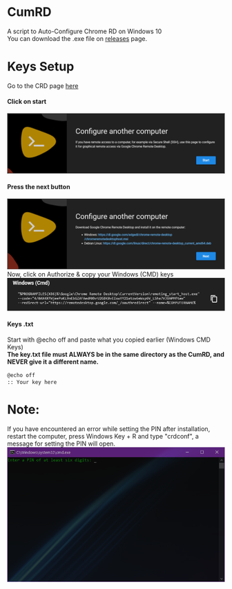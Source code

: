 # CumRD
A script to Auto-Configure Chrome RD on Windows 10
<br>
You can download the .exe file on [releases](https://github.com/CuritibaTM/CumRD/releases) page.
# Keys Setup
Go to the CRD page [here](https://remotedesktop.google.com/headless)
#### Click on start
![](images/1.png)
#### Press the next button
![](images/2.png)
Now, click on Authorize & copy your Windows (CMD) keys
![](images/3.png)
#### Keys .txt
Start with @echo off and paste what you copied earlier (Windows CMD Keys)
<br>
**The key.txt file must ALWAYS be in the same directory as the CumRD, and NEVER give it a different name.**
```
@echo off
:: Your key here
```
# Note:
If you have encountered an error while setting the PIN after installation, restart the computer, press Windows Key + R and type "crdconf", a message for setting the PIN will open.
![](images/4.png)
